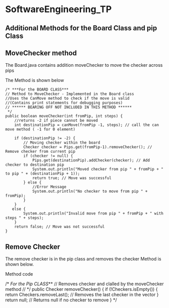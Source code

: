 # SoftwareEngineering_TP

## Additional Methods for the Board Class and pip Class

## MoveChecker method
The Board.java contains addition moveChecker to move the checker across pips 

The Method is shown below 

    /* ***For the BOARD CLASS***
    // Method to MoveChecker - Implemented in the Board class
    //Uses the CanMove method to check if the move is valid
    //(Contains print statements for debugging purposes)
    // ****** BEARING OFF NOT INCLUDED IN THIS METHOD ******
     */
    public boolean moveChecker(int fromPip, int steps) {
        //returns -2 if piece cannot be moved
        int destinationPip = canMove(fromPip -1, steps); // call the can move method ( -1 for 0 element)

        if (destinationPip != -2) {
            // Moving checker within the board
            Checker checker = Pips.get(fromPip-1).removeChecker(); // Remove checker from current pip
            if (checker != null) {
                Pips.get(destinationPip).addChecker(checker); // Add checker to destination pip
                System.out.println("Moved checker from pip " + fromPip + " to pip " + (destinationPip + 1));
                return true; // Move was successful
            } else {
                //Error Message
                System.out.println("No checker to move from pip " + fromPip);
            }
        }
       else {
            System.out.println("Invalid move from pip " + fromPip + " with steps " + steps);
        }
        return false; // Move was not successful
    }

## Remove Checker
The remove checker is in the pip class and removes the checker
Method is shown below. 

Method code


/* *For the Pip CLASS***
    // Removes checker and clalled by the moveChecker method
    // 
     */
    public Checker removeChecker() {
        if (!Checkers.isEmpty()) {
            return Checkers.removeLast(); // Removes the last checker in the vector
        }
        return null; // Returns null if no checker to remove
    }
 */

##     


    

